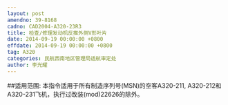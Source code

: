 ```yaml
---
layout: post
amendno: 39-8168
cadno: CAD2004-A320-23R3
title: 检查/修理发动机反推外侧V形叶片
date: 2014-09-19 00:00:00 +0800
effdate: 2014-09-19 00:00:00 +0800
tag: A320
categories: 民航西南地区管理局适航审定处
author: 李光耀
---
```


##适用范围:
本指令适用于所有制造序列号(MSN)的空客A320-211, A320-212和 A320-231飞机，执行过改装(mod)22626的除外。

